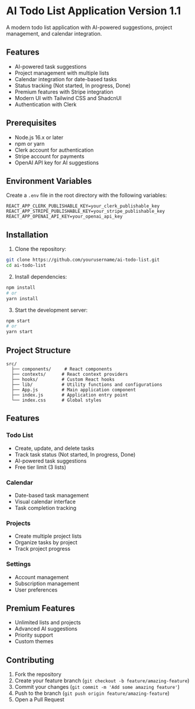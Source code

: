 # AI Todo List Application Version 1.1

A modern todo list application with AI-powered suggestions, project management, and calendar integration.

## Features

- AI-powered task suggestions
- Project management with multiple lists
- Calendar integration for date-based tasks
- Status tracking (Not started, In progress, Done)
- Premium features with Stripe integration
- Modern UI with Tailwind CSS and ShadcnUI
- Authentication with Clerk

## Prerequisites

- Node.js 16.x or later
- npm or yarn
- Clerk account for authentication
- Stripe account for payments
- OpenAI API key for AI suggestions

## Environment Variables

Create a `.env` file in the root directory with the following variables:

```env
REACT_APP_CLERK_PUBLISHABLE_KEY=your_clerk_publishable_key
REACT_APP_STRIPE_PUBLISHABLE_KEY=your_stripe_publishable_key
REACT_APP_OPENAI_API_KEY=your_openai_api_key
```

## Installation

1. Clone the repository:
```bash
git clone https://github.com/yourusername/ai-todo-list.git
cd ai-todo-list
```

2. Install dependencies:
```bash
npm install
# or
yarn install
```

3. Start the development server:
```bash
npm start
# or
yarn start
```

## Project Structure

```
src/
  ├── components/     # React components
  ├── contexts/      # React context providers
  ├── hooks/         # Custom React hooks
  ├── lib/           # Utility functions and configurations
  ├── App.js         # Main application component
  ├── index.js       # Application entry point
  └── index.css      # Global styles
```

## Features

### Todo List
- Create, update, and delete tasks
- Track task status (Not started, In progress, Done)
- AI-powered task suggestions
- Free tier limit (3 lists)

### Calendar
- Date-based task management
- Visual calendar interface
- Task completion tracking

### Projects
- Create multiple project lists
- Organize tasks by project
- Track project progress

### Settings
- Account management
- Subscription management
- User preferences

## Premium Features

- Unlimited lists and projects
- Advanced AI suggestions
- Priority support
- Custom themes

## Contributing

1. Fork the repository
2. Create your feature branch (`git checkout -b feature/amazing-feature`)
3. Commit your changes (`git commit -m 'Add some amazing feature'`)
4. Push to the branch (`git push origin feature/amazing-feature`)
5. Open a Pull Request


